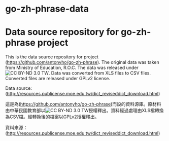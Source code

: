 # go-zh-phrase-data
Data source repository for go-zh-phrase project
===============================================

This is the data source repository for project (https://github.com/antonyho/go-zh-phrase). The original data was taken from Ministry of Education, R.O.C. The data was released under ![CC BY-ND 3.0 TW](http://resources.publicense.moe.edu.tw/by-nd2.png "CC BY-ND 3.0 TW"). Data was converted from XLS files to CSV files. Converted files are released under GPLv2 license.

Data source: (http://resources.publicense.moe.edu.tw/dict_reviseddict_download.html)


這是為(https://github.com/antonyho/go-zh-phrase)而設的資料源庫。原材料由中華民國教育部以![CC BY-ND 3.0 TW](http://resources.publicense.moe.edu.tw/by-nd2.png "姓名標示─禁止改作 3.0 台灣")授權釋出。資料經過處理由XLS檔轉換為CSV檔。經轉換後的檔案以GPLv2授權釋出。

資料來源：(http://resources.publicense.moe.edu.tw/dict_reviseddict_download.html)
